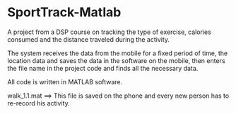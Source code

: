 # SportTrack-Matlab

A project from a DSP course on tracking the type of exercise, calories consumed and the distance traveled during the activity.

The system receives the data from the mobile for a fixed period of time, the location data and saves the data in the software on the mobile, then enters the file name in the project code and finds all the necessary data.

All code is written in MATLAB software.



walk_1.1.mat ==> This file is saved on the phone and every new person has to re-record his activity.
